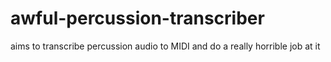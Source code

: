 # awful-percussion-transcriber
aims to transcribe percussion audio to MIDI and do a really horrible job at it
